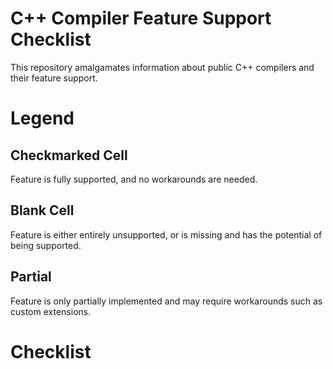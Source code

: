 # C++ Compiler Feature Support Checklist

This repository amalgamates information about public C++ compilers and their feature support.

# Legend
## Checkmarked Cell
Feature is fully supported, and no workarounds are needed.

## Blank Cell
Feature is either entirely unsupported, or is missing and has the potential of being supported.

## Partial
Feature is only partially implemented and may require workarounds such as custom extensions.

# Checklist
